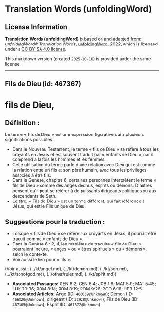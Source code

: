 # Translation Words (unfoldingWord)

## License Information

**Translation Words (unfoldingWord)** is based on and adapted from: _unfoldingWord® Translation Words_, [unfoldingWord](https://unfoldingword.org/utw), 2022, which is licensed under a [CC BY-SA 4.0 license](https://creativecommons.org/licenses/by-sa/4.0/legalcode.en).

This markdown version (created `2025-10-16`) is provided under the same license.



--------------------------------

## Fils de Dieu (id: 467367)

fils de Dieu,
=============

Définition :
------------

Le terme « fils de Dieu » est une expression figurative qui a plusieurs significations possibles.

* Dans le Nouveau Testament, le terme « fils de Dieu » se réfère à tous les croyants en Jésus et est souvent traduit par « enfants de Dieu », car il comprend à la fois les hommes et les femmes.
* Cette utilisation du terme parle d'une relation avec Dieu qui est comme la relation entre un fils et son père humain, avec tous les privilèges associés à être fils.
* Dans la Genèse, chapitre 6, certaines personnes interprètent le terme « fils de Dieu » comme des anges déchus, esprits ou démons. D'autres pensent qu'il peut se référer à de puissants dirigeants politiques ou aux descendants de Seth.
* Le titre, « Fils de Dieu » est un terme différent, qui fait référence à Jésus, qui est le Fils unique de Dieu.

Suggestions pour la traduction :
--------------------------------

* Lorsque « fils de Dieu » se réfère aux croyants en Jésus, il pourrait être traduit comme « enfants de Dieu ».
* Dans la Genèse 6 : 2, 4, les manières de traduire « fils de Dieu » pourraient inclure, « anges » ou « êtres spirituels » ou « démons », selon le contexte.
* Voir aussi le lien pour « fils ».

(Voir aussi : (../kt/angel.md), (../kt/demon.md), (../kt/son.md), (../kt/sonofgod.md), (../other/ruler.md), (../kt/spirit.md))

* **Associated Passages:** GEN 6:2; GEN 6:4; JOB 1:6; MAT 5:9; MAT 5:45; LUK 20:36; ROM 8:14; ROM 8:19; ROM 9:26; 2CO 6:18; HEB 12:5
* **Associated Articles:** Ange (ID: `466639@Unknown`); Démon (ID: `466820@Unknown`); dirigeant (ID: `32928@Unknown`); Fils de Dieu (ID: `467365@Unknown`); Esprit (ID: `467372@Unknown`)

